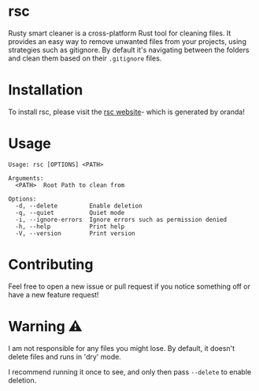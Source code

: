 # rsc

Rusty smart cleaner is a cross-platform Rust tool for cleaning files.
It provides an easy way to remove unwanted files from your projects, using strategies such as gitignore.
By default it's navigating between the folders and clean them based on their `.gitignore` files.

# Installation
To install rsc, please visit the [rsc website](https://thewh1teagle.github.io/rsc/)- which is generated by oranda!

# Usage

```console
Usage: rsc [OPTIONS] <PATH>

Arguments:
  <PATH>  Root Path to clean from

Options:
  -d, --delete         Enable deletion
  -q, --quiet          Quiet mode
  -i, --ignore-errors  Ignore errors such as permission denied
  -h, --help           Print help
  -V, --version        Print version
```

# Contributing
Feel free to open a new issue or pull request if you notice something off or have a new feature request!

# Warning ⚠️

I am not responsible for any files you might lose. By default, it doesn't delete files and runs in 'dry' mode.

I recommend running it once to see, and only then pass `--delete` to enable deletion.
